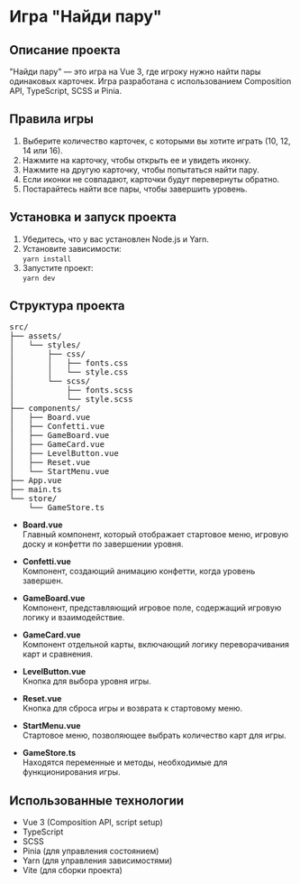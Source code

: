 # Игра "Найди пару"

## Описание проекта
"Найди пару" — это игра на Vue 3, где игроку нужно найти пары одинаковых карточек. Игра разработана с использованием Composition API, TypeScript, SCSS и Pinia.


## Правила игры

1. Выберите количество карточек, с которыми вы хотите играть (10, 12, 14 или 16).
2. Нажмите на карточку, чтобы открыть ее и увидеть иконку.
3. Нажмите на другую карточку, чтобы попытаться найти пару.
4. Если иконки не совпадают, карточки будут перевернуты обратно.
5. Постарайтесь найти все пары, чтобы завершить уровень.

## Установка и запуск проекта

1. Убедитесь, что у вас установлен Node.js и Yarn.
2. Установите зависимости:\
`yarn install`
3. Запустите проект:\
`yarn dev`

## Структура проекта
<pre>
src/
├── assets/
│   └── styles/
│       ├── css/
│       │   ├── fonts.css
│       │   └── style.css
│       └── scss/
│           ├── fonts.scss
│           └── style.scss
├── components/
│   ├── Board.vue
│   ├── Confetti.vue
│   ├── GameBoard.vue
│   ├── GameCard.vue
│   ├── LevelButton.vue
│   ├── Reset.vue
│   └── StartMenu.vue
├── App.vue
├── main.ts
└── store/
    └── GameStore.ts
</pre>
- __Board.vue__\
Главный компонент, который отображает стартовое меню, игровую доску и конфетти по завершении уровня.

- __Confetti.vue__\
Компонент, создающий анимацию конфетти, когда уровень завершен.

- __GameBoard.vue__\
Компонент, представляющий игровое поле, содержащий игровую логику и взаимодействие.

- __GameCard.vue__\
Компонент отдельной карты, включающий логику переворачивания карт и сравнения.

- __LevelButton.vue__\
Кнопка для выбора уровня игры.

- __Reset.vue__\
Кнопка для сброса игры и возврата к стартовому меню.

- __StartMenu.vue__\
Стартовое меню, позволяющее выбрать количество карт для игры.

- __GameStore.ts__\
Находятся переменные и методы, необходимые для функционирования игры.


## Использованные технологии

- Vue 3 (Composition API, script setup)
- TypeScript
- SCSS
- Pinia (для управления состоянием)
- Yarn (для управления зависимостями)
- Vite (для сборки проекта)
